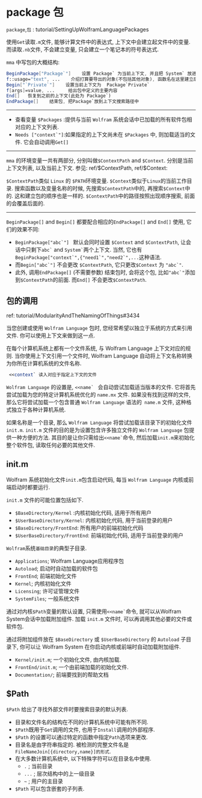 # package 包

`package`,`包` : tutorial/SettingUpWolframLanguagePackages

使用`Get`读取`.m`文件, 能够计算文件中的表达式, 上下文中会建立起文件中的变量. 而读取`.nb`文件, 不会建立变量, 只会建立一个笔记本的符号表达式.

`mma` 中写包的大概结构:

```mathematica
BeginPackage["Package`"]    设置 Package` 为当前上下文, 并且把 System` 放进 $ContextPath
f::usage="text", ...    介绍打算要导出的对象(不包括其他对象), 函数名在这里建立后, 它的上下文会是Package`, 可以被外部使用
Begin["`Private`"]    设置当前上下文为  Package`Private`
f[args]=value, ...     给出包中定义的主要内容
End[]   恢复到之前的上下文(此处为 Package`)
EndPackage[]    结束包, 把Package`放到上下文搜索路径中
```

***

+ 查看变量 `$Packages` :提供与当前 `Wolfram` 系统会话中已加载的所有软件包相对应的上下文列表.
+ `` Needs ["context`"] ``:如果指定的上下文尚未在 `$Packages` 中, 则加载适当的文件. 它会自动调用`Get[]`

***
`mma` 的环境变量一共有两部分, 分别叫做`$ContextPath` and `$Context`. 分别是当前上下文列表, 以及当前上下文.
参见: ref/\$ContextPath,  ref/\$Context:

`$ContextPath`类似 `Linux` 的 `$PATH`环境变量. `$Context`类似于`Linux`的当前工作目录.
搜索函数以及变量名称的时候, 先搜索`$ContextPath`中的, 再搜索`$Context`中的. 这和建立包的顺序也是一样的.
`$ContextPath`中的路径按照出现顺序搜索, 前面的会覆盖后面的.

***
`BeginPackage[]` and `Begin[]` 都要配合相应的`EndPackage[]` and `End[]` 使用, 它们的效果不同:

+ ``BeginPackage["abc`"] `` 默认会同时设置 `$Context` and `$ContextPath`, 让会话中只剩下`` abc` `` and `` System` ``两个上下文.
当然, 它也有`` BeginPackage["context`",{"need1`","need2`",... ``这种语法.
+ 而`` Begin["abc`"] `` 不会更改 `$ContextPath`, 它只更改`$Context` 为 `` "abc`" ``.
+ 此外, 调用`` EndPackage[] `` (不需要参数) 结束包时, 会将这个包, 比如`` "abc`" ``添加到`$ContextPath`的前面.
而`` End[] `` 不会更改`$ContextPath`.

## 包的调用

ref: tutorial/ModularityAndTheNamingOfThings#3434

当您创建或使用 `Wolfram Language` 包时, 您经常希望以独立于系统的方式来引用文件. 你可以使用上下文来做到这一点.

在每个计算机系统上都有一个文件系统, 与 Wolfram Language 上下文对应的规则.
当你使用上下文引用一个文件时, Wolfram Language 自动将上下文名称转换为你所在计算机系统的文件名称.

```mathematica
 <<context` 读入对应于指定上下文的文件
```

`Wolfram Language` 的设置是, ``<<name` `` 会自动尝试加载适当版本的文件. 它将首先尝试加载为您的特定计算机系统优化的 `name.mx` 文件.
如果没有找到这样的文件, 那么它将尝试加载一个包含普通 `Wolfram Language` 语法的` name.m` 文件, 这种格式独立于各种计算机系统.

如果名称是一个目录, 那么 `Wolfram Language` 将尝试加载该目录下的初始化文件 `init.m`. `init.m` 文件的目的是为设置包含许多独立文件的 `Wolfram Language` 包提供一种方便的方法.
其目的是让你只需给出`` <<name` ``命令, 然后加载`init.m`来初始化整个软件包, 读取任何必要的其他文件.

## init.m

Wolfram 系统初始化文件`init.m`包含启动代码, 每当 `Wolfram Language` 内核或前端启动时都要运行.

`init.m` 文件的可能位置包括如下.

+ `$BaseDirectory/Kernel` :内核初始化代码, 适用于所有用户
+ `$UserBaseDirectory/Kernel`: 内核初始化代码, 用于当前登录的用户
+ `$BaseDirectory/FrontEnd`: 所有用户的前端初始化代码
+ `$UserBaseDirectory/FrontEnd`:  前端初始化代码, 适用于当前登录的用户

`Wolfram`系统`基础目录`的典型子目录.

+ `Applications`;  Wolfram Language应用程序包
+ `Autoload`; 启动时自动加载的软件包
+ `FrontEnd`; 前端初始化文件
+ `Kernel`; 内核初始化文件
+ `Licensing`; 许可证管理文件
+ `SystemFiles`;  一般系统文件

通过对内核`$Path`变量的默认设置, 只需使用`` <<name` ``命令, 就可以从Wolfram System会话中加载附加组件.
加载 `init.m` 文件时, 可以再调用其他必要的文件或软件包.

通过将附加组件放在 `$BaseDirectory` 或 `$UserBaseDirectory` 的 `Autoload` 子目录下, 你可以让 Wolfram System 在你启动内核或前端时自动加载附加组件.

+ `Kernel/init.m`; 一个初始化文件, 由内核加载.
+ `FrontEnd/init.m`; 一个由前端加载的初始化文件.
+ `Documentation/`; 前端要找到的帮助文档

## $Path

`$Path` 给出了寻找外部文件时要搜索目录的默认列表.

+ 目录和文件名的结构在不同的计算机系统中可能有所不同.
+ `$Path`既用于`Get`调用的文件, 也用于`Install`调用的外部程序.
+ `$Path` 的设置可以通过特定的函数中指定`Path`选项来更改.
+ 目录名是由字符串指定的. 被检测的完整文件名是`FileNameJoin[{directory,name}]的形式`.
+ 在大多数计算机系统中, 以下特殊字符可以在目录名中使用.
    + `.` ; 当前目录
    + `...` ; 层次结构中的上一级目录
    + `~` ; 用户的主目录
+ `$Path` 可以包含嵌套的子列表.
